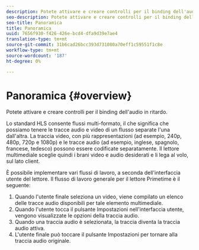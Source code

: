 ```yaml
---
description: Potete attivare e creare controlli per il binding dell'audio in ritardo.
seo-description: Potete attivare e creare controlli per il binding dell'audio in ritardo.
seo-title: Panoramica
title: Panoramica
uuid: 7656f930-f426-426e-bcd4-dfa9d39e7ae4
translation-type: tm+mt
source-git-commit: 31b6cad26bcc393d731080a70eff1c59551f1c8e
workflow-type: tm+mt
source-wordcount: '187'
ht-degree: 0%

---
```



# Panoramica {#overview}

Potete attivare e creare controlli per il binding dell&#39;audio in ritardo.

Lo standard HLS consente flussi multi-formato, il che significa che possiamo tenere le tracce audio e video di un flusso separate l&#39;una dall&#39;altra. La traccia video, con più rappresentazioni (ad esempio, 240p, 480p, 720p e 1080p) e le tracce audio (ad esempio, inglese, spagnolo, francese, tedesco) possono essere codificate separatamente. Il lettore multimediale sceglie quindi i brani video e audio desiderati e li lega al volo, sul lato client.

È possibile implementare vari flussi di lavoro, a seconda dell&#39;interfaccia utente del lettore. Il flusso di lavoro generale per il lettore Primetime è il seguente:

1. Quando l&#39;utente finale seleziona un video, viene compilato un elenco delle tracce audio disponibili per tale elemento multimediale.
1. Quando l&#39;utente tocca il pulsante Impostazioni nell&#39;interfaccia utente, vengono visualizzate le opzioni della traccia audio.
1. Quando una traccia audio è selezionata, la traccia diventa la traccia audio attiva.
1. L&#39;utente finale può toccare il pulsante Impostazioni per tornare alla traccia audio originale.

